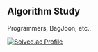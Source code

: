 ## Algorithm Study
Programmers, BagJoon, etc..

[![Solved.ac Profile](http://mazassumnida.wtf/api/v2/generate_badge?boj=meko6970)](https://solved.ac/meko6970/)
